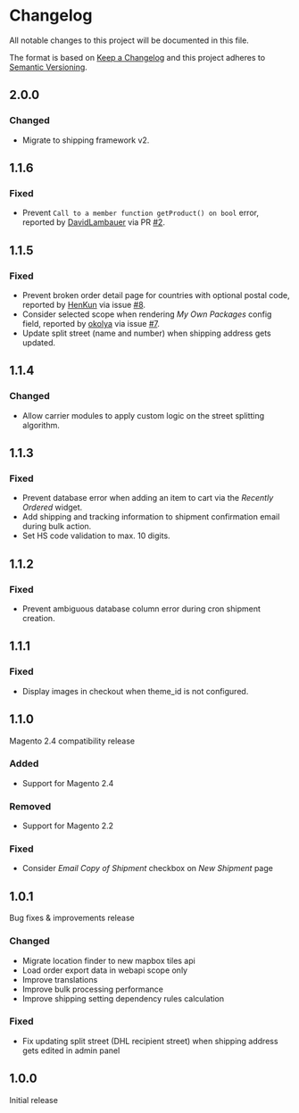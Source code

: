 # Changelog
All notable changes to this project will be documented in this file.

The format is based on [Keep a Changelog](http://keepachangelog.com/en/1.0.0/)
and this project adheres to [Semantic Versioning](http://semver.org/spec/v2.0.0.html).

## 2.0.0

### Changed

- Migrate to shipping framework v2.

## 1.1.6

### Fixed

- Prevent `Call to a member function getProduct() on bool` error, reported by
  [DavidLambauer](https://github.com/DavidLambauer) via PR [#2](https://github.com/netresearch/module-shipping-core/pull/2).

## 1.1.5

### Fixed

- Prevent broken order detail page for countries with optional postal code, reported by
  [HenKun](https://github.com/HenKun) via issue [#8](https://github.com/netresearch/dhl-module-shipping-core/issues/8).
- Consider selected scope when rendering _My Own Packages_ config field, reported by
  [okolya](https://github.com/okolya) via issue [#7](https://github.com/netresearch/dhl-module-shipping-core/issues/7).
- Update split street (name and number) when shipping address gets updated. 

## 1.1.4

### Changed

- Allow carrier modules to apply custom logic on the street splitting algorithm.

## 1.1.3

### Fixed

- Prevent database error when adding an item to cart via the _Recently Ordered_ widget.
- Add shipping and tracking information to shipment confirmation email during bulk action.
- Set HS code validation to max. 10 digits.

## 1.1.2

### Fixed

- Prevent ambiguous database column error during cron shipment creation.

## 1.1.1

### Fixed

- Display images in checkout when theme_id is not configured.

## 1.1.0

Magento 2.4 compatibility release

### Added

- Support for Magento 2.4

### Removed

- Support for Magento 2.2

### Fixed

- Consider _Email Copy of Shipment_ checkbox on _New Shipment_ page

## 1.0.1

Bug fixes & improvements release

### Changed

- Migrate location finder to new mapbox tiles api
- Load order export data in webapi scope only
- Improve translations
- Improve bulk processing performance
- Improve shipping setting dependency rules calculation

### Fixed

- Fix updating split street (DHL recipient street) when shipping address gets edited in admin panel

## 1.0.0

Initial release
